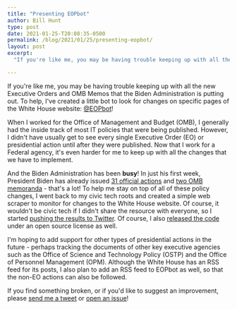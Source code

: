 ```yaml
---
title: "Presenting EOPbot"
author: Bill Hunt
type: post
date: 2021-01-25-T20:08:35-0500
permalink: /blog/2021/01/25/presenting-eopbot/
layout: post
excerpt:
  "If you're like me, you may be having trouble keeping up with all the new Executive Orders and OMB Memos that the Biden Administration is putting out.  To help, I've created a little bot to look for changes on specific pages of the White House website: @EOPbot!"

---
```


If you're like me, you may be having trouble keeping up with all the new Executive Orders and OMB Memos that the Biden Administration is putting out.  To help, I've created a little bot to look for changes on specific pages of the White House website: [@EOPbot](https://twitter.com/EOPbot)!

When I worked for the Office of Management and Budget (OMB), I generally had the inside track of most IT policies that were being published. However, I didn't have usually get to see every single Executive Order (EO) or presidential action until after they were published. Now that I work for a Federal agency, it's even harder for me to keep up with all the changes that we have to implement.

And the Biden Administration has been **busy**! In just his first week, President Biden has already issued [31 official actions](https://www.whitehouse.gov/briefing-room/presidential-actions/) and [two OMB memoranda](https://www.whitehouse.gov/omb/information-for-agencies/memoranda/) - that's a lot! To help me stay on top of all of these policy changes, I went back to my civic tech roots and created a simple web scraper to monitor for changes to the White House website. Of course, it wouldn't be civic tech if I didn't share the resource with everyone, so I started [pushing the results to Twitter](https://twitter.com/EOPbot). Of course, I also [released the code](https://github.com/krusynth/EOPBot) under an open source license as well.

I'm hoping to add support for other types of presidential actions in the future - perhaps tracking the documents of other key executive agencies such as the
Office of Science and Technology Policy (OSTP) and the Office of Personnel Management (OPM). Although the White House has an RSS feed for its posts, I also plan to add an RSS feed to EOPbot as well, so that the non-EO actions can also be followed.

If you find something broken, or if you'd like to suggest an improvement, please [send me a tweet](https://twitter.com/krusynth) or [open an issue](https://github.com/krusynth/EOPBot/issues)!